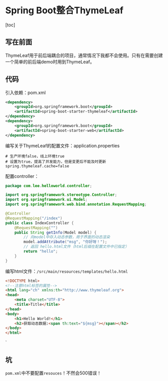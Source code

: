 # Spring Boot整合ThymeLeaf

[toc]

## 写在前面

ThymeLeaf用于前后端耦合的项目，通常情况下我都不会使用。只有在需要创建一个简单的前后端demo时用到ThymeLeaf。



## 代码

引入依赖：pom.xml

```xml
<dependency>
    <groupId>org.springframework.boot</groupId>
    <artifactId>spring-boot-starter-thymeleaf</artifactId>
</dependency>
<dependency>
    <groupId>org.springframework.boot</groupId>
    <artifactId>spring-boot-starter-web</artifactId>
</dependency>
```



编写关于ThymeLeaf的配置文件：application.properties

```properties
# 生产环境false，线上环境true
# 设置为true，提高了并发能力，但是变更后不能及时更新
spring.thymeleaf.cache=false
```



配置controller：

```java
package com.lee.helloworld.controller;

import org.springframework.stereotype.Controller;
import org.springframework.ui.Model;
import org.springframework.web.bind.annotation.RequestMapping;

@Controller
@RequestMapping("/index")
public class IndexController {
    @RequestMapping("")
    public String getInfo(Model model) {
        // 向model中存入动态参数，用于界面的动态渲染
        model.addAttribute("msg", "你好呀！");
        // 返回 hello.html文件（html后缀在配置文件中已指定）
        return "hello";
    }
}
```



编写html文件：`/src/main/resources/templates/hello.html`

```html
<!DOCTYPE html>
<!--注意html标签的属性-->
<html lang="ch" xmlns:th="http://www.thymeleaf.org">
<head>
    <meta charset="UTF-8">
    <title>Title</title>
</head>
<body>
    <h1>Hello World!</h1>
    <h2>获取动态数据:<span th:text="${msg}"></span></h2>
</body>
</html>
```

`

## 坑

`pom.xml`中不要配置`resouces`！不然会500错误！
